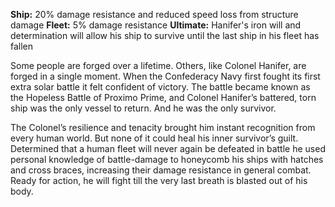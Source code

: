 **Ship:** 20% damage resistance and reduced speed loss from structure damage
**Fleet:** 5% damage resistance
**Ultimate:** Hanifer's iron will and determination will allow his ship to survive until the last ship in his fleet has fallen

Some people are forged over a lifetime.  Others, like Colonel Hanifer, are forged in a single moment.  When the Confederacy Navy first fought its first extra solar battle it felt confident of victory.  The battle became known as the Hopeless Battle of Proximo Prime, and Colonel Hanifer’s battered, torn ship was the only vessel to return.  And he was the only survivor.

The Colonel’s resilience and tenacity brought him instant recognition from every human world.  But none of it could heal his inner survivor’s guilt.  Determined that a human fleet will never again be defeated in battle he used personal knowledge of battle-damage to honeycomb his ships with hatches and cross braces, increasing their damage resistance in general combat.  Ready for action, he will fight till the very last breath is blasted out of his body.